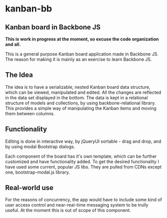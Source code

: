 kanban-bb
=========

Kanban board in Backbone JS
---

**This is work in progress at the moment, so excuse the code organization and all.**

This is a general purpose Kanban board application made in Backbone JS. The reason for making it is mainly as an exercise to learn Backbone JS. 

The Idea
---
The idea is to have a serializable, nested Kanban board data structure, which can be viewed, manipulated and edited. All the changes are reflected in the data set displayed in the bottom. The data is kept in a relational structure of models and collections, by using backbone-relational library. This provides a simple way of manipulating the Kanban items and moving them between columns.

Functionality
---
Editing is done in interactive way, by jQueryUI sortable - drag and drop, and by using modal Bootstrap dialogs.

Each component of the board has it's own template, which can be further customized and have functionality added. To get the desired functionality I have used some current, popular JS libs. They are pulled from CDNs except one, bootstrap-modal.js library.

Real-world use
---
For the reasons of concurrency, the app would have to include some kind of user access control and near-real-time messaging system to be trully useful. At the moment this is out of scope of this component.



